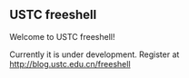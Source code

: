 USTC freeshell
--------------

Welcome to USTC freeshell!

Currently it is under development.
Register at http://blog.ustc.edu.cn/freeshell
